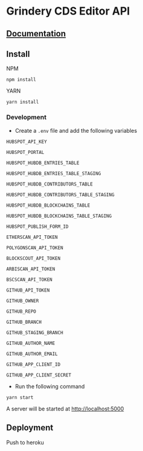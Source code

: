 # Grindery CDS Editor API

## [Documentation](https://nexus-cds-editor-api.herokuapp.com/docs)

## Install

NPM

```
npm install
```

YARN

```
yarn install
```

### Development

- Create a `.env` file and add the following variables

`HUBSPOT_API_KEY`

`HUBSPOT_PORTAL`

`HUBSPOT_HUBDB_ENTRIES_TABLE`

`HUBSPOT_HUBDB_ENTRIES_TABLE_STAGING`

`HUBSPOT_HUBDB_CONTRIBUTORS_TABLE`

`HUBSPOT_HUBDB_CONTRIBUTORS_TABLE_STAGING`

`HUBSPOT_HUBDB_BLOCKCHAINS_TABLE`

`HUBSPOT_HUBDB_BLOCKCHAINS_TABLE_STAGING`

`HUBSPOT_PUBLISH_FORM_ID`

`ETHERSCAN_API_TOKEN`

`POLYGONSCAN_API_TOKEN`

`BLOCKSCOUT_API_TOKEN`

`ARBISCAN_API_TOKEN`

`BSCSCAN_API_TOKEN`

`GITHUB_API_TOKEN`

`GITHUB_OWNER`

`GITHUB_REPO`

`GITHUB_BRANCH`

`GITHUB_STAGING_BRANCH`

`GITHUB_AUTHOR_NAME`

`GITHUB_AUTHOR_EMAIL`

`GITHUB_APP_CLIENT_ID`

`GITHUB_APP_CLIENT_SECRET`

- Run the following command

```
yarn start
```

A server will be started at [http://localhost:5000](http://localhost:5000)

## Deployment

Push to heroku
